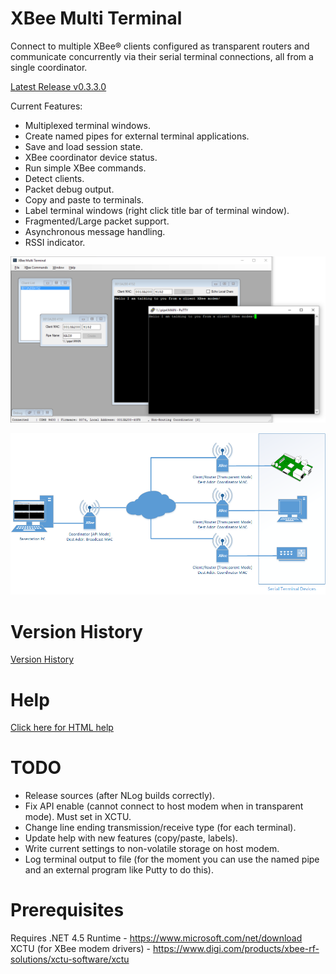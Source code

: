 # XBee Multi Terminal
Connect to multiple XBee® clients configured as transparent routers and communicate concurrently via their serial terminal connections, all from a single coordinator.

[Latest Release v0.3.3.0](https://github.com/reasyrf/XBeeMultiTerminal/blob/master/installers/v0.3.3.0/XBMTSetupv0.3.3.0.exe?raw=true)

Current Features:
- Multiplexed terminal windows.
- Create named pipes for external terminal applications.
- Save and load session state.
- XBee coordinator device status.
- Run simple XBee commands.
- Detect clients.
- Packet debug output.
- Copy and paste to terminals.
- Label terminal windows (right click title bar of terminal window).
- Fragmented/Large packet support.
- Asynchronous message handling.
- RSSI indicator.

![Software Screenshot](MultiTerminal.png?raw=true)

![Typical Hardware Configuration](docs/media/Hardware.png?raw=true)

# Version History 
[Version History](https://reasyrf.github.io/XBeeMultiTerminal/html/90b7f806-433d-4171-8d80-4b98f4eafdba.htm)

# Help
[Click here for HTML help](https://reasyrf.github.io/XBeeMultiTerminal)

# TODO
- Release sources (after NLog builds correctly).
- Fix API enable (cannot connect to host modem when in transparent mode). Must set in XCTU.
- Change line ending transmission/receive type (for each terminal).
- Update help with new features (copy/paste, labels).
- Write current settings to non-volatile storage on host modem.
- Log terminal output to file (for the moment you can use the named pipe and an external program like Putty to do this).

# Prerequisites
Requires .NET 4.5 Runtime - https://www.microsoft.com/net/download
XCTU (for XBee modem drivers) - https://www.digi.com/products/xbee-rf-solutions/xctu-software/xctu

